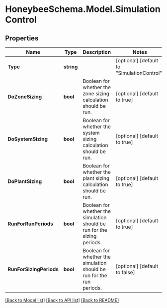 
# HoneybeeSchema.Model.SimulationControl

## Properties

Name | Type | Description | Notes
------------ | ------------- | ------------- | -------------
**Type** | **string** |  | [optional] [default to "SimulationControl"]
**DoZoneSizing** | **bool** | Boolean for whether the zone sizing calculation should be run. | [optional] [default to true]
**DoSystemSizing** | **bool** | Boolean for whether the system sizing calculation should be run. | [optional] [default to true]
**DoPlantSizing** | **bool** | Boolean for whether the plant sizing calculation should be run. | [optional] [default to true]
**RunForRunPeriods** | **bool** | Boolean for whether the simulation should be run for the sizing periods. | [optional] [default to true]
**RunForSizingPeriods** | **bool** | Boolean for whether the simulation should be run for the run periods. | [optional] [default to false]

[[Back to Model list]](../README.md#documentation-for-models)
[[Back to API list]](../README.md#documentation-for-api-endpoints)
[[Back to README]](../README.md)

